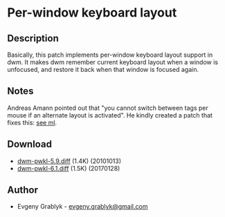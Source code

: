Per-window keyboard layout
==========================

Description
-----------
Basically, this patch implements per-window keyboard layout support in dwm.
It makes dwm remember current keyboard layout when a window is unfocused,
and restore it back when that window is focused again.

Notes
-----------
Andreas Amann pointed out that "you cannot switch between tags per mouse
if an alternate layout is activated". He kindly created a patch that fixes
this: [see ml](http://lists.suckless.org/dev/1010/6195.html).

Download
--------
* [dwm-pwkl-5.9.diff](dwm-pwkl-5.9.diff) (1.4K) (20101013)
* [dwm-pwkl-6.1.diff](dwm-pwkl-6.1.diff) (1.5K) (20170128)

Author
------
* Evgeny Grablyk - <evgeny.grablyk@gmail.com>
